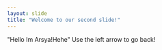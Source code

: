 ```yaml
---
layout: slide
title: "Welcome to our second slide!"
---
```

"Hello Im Arsya!Hehe"
Use the left arrow to go back!

